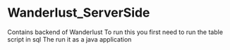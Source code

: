 # Wanderlust_ServerSide
Contains backend of Wanderlust
To run this you first need to run the table script in sql
The run it as a java application

